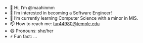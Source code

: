 - 👋 Hi, I’m @maahinmm
- 👀 I’m interested in becoming a Software Engineer!
- 🌱 I’m currently learning Computer Science with a minor in MIS.
- 📫 How to reach me: tur44980@temple.edu
- 😄 Pronouns: she/her
- ⚡ Fun fact: ...

<!---
maahinmm/maahinmm is a ✨ special ✨ repository because its `README.md` (this file) appears on your GitHub profile.
You can click the Preview link to take a look at your changes.
--->
